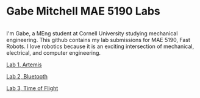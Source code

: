 # Gabe Mitchell MAE 5190 Labs

<img src="Me.PNG" class="img-responsive" alt="">

I'm Gabe, a MEng student at Cornell University studying mechanical engineering. This github contains my lab submissions for MAE 5190, Fast Robots. I love robotics because it is an exciting intersection of mechanical, electrical, and computer engineering.  

[Lab 1, Artemis](Lab1/lab1Writeup.html)

[Lab 2, Bluetooth](Lab2/lab2Writeup.html)

[Lab 3, Time of Flight ](Lab3/lab3Writeup.html)
